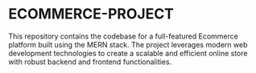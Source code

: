 # ECOMMERCE-PROJECT
This repository contains the codebase for a full-featured Ecommerce platform built using the MERN stack. The project leverages modern web development technologies to create a scalable and efficient online store with robust backend and frontend functionalities.
